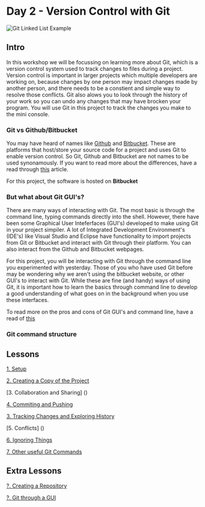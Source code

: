 <!--What about a definitions page? IDE, GUI, Git, Github, Bitbucket-->

# Day 2 - Version Control with Git

![Git Linked List Example](https://encrypted-tbn0.gstatic.com/images?q=tbn:ANd9GcT-gtjD0wp0QJuTGvA0pjHgFYgWPmzb92tu-w&usqp=CAU)

## Intro

<!-- Some intro into why git is important and useful -->
In this workshop we will be focussing on learning more about Git, which is a version control system used to track changes to files during a project. Version control is important in larger projects which multiple developers are working on, because changes by one person may impact changes made by another person, and there needs to be a constient and simple way to resolve those conflicts. Git also alows you to look through the history of your work so you can undo any changes that may have brocken your program. <!--Its sort of like using a live Google Doc for a group project so lots of users can collaborate (sort of ... not really).--> You will use Git in this project to track the changes you make to the mini console.

### Git vs Github/Bitbucket
You may have heard of names like [Github](https://github.com/) and [Bitbucket](https://bitbucket.org/). These are platforms that host/store your source code for a project and uses Git to enable version control. So Git, Github and Bitbucket are not names to be used synonamously. If you want to read more about the differences, have a read through [this](https://www.theserverside.com/video/Git-vs-GitHub-What-is-the-difference-between-them) article. 

For this project, the software is hosted on **Bitbucket**

### But what about Git GUI's?

There are many ways of interacting with Git. The most basic is through the command line, typing commands directly into the shell. However, there have been some Graphical User Inteferfaces (GUI's) developed to make using Git in your project simpiler. A lot of Integrated Development Environment's (IDE's) like Visual Studio and Eclipse have functionality to import projects from Git or Bitbucket and interact with Git through their platform. You can also interact from the Github and Bitbucket webpages. 

For this project, you will be interacting with Git through the command line you experimented with yesterday. Those of you who have used Git before may be wondering why we aren't using the bitbucket website, or other GUI's to interact with Git. While these are fine (and handy) ways of using Git, it is important how to learn the basics through command line to develop a good understanding of what goes on in the background when you use these interfaces.

To read more on the pros and cons of Git GUI's and command line, have a read of [this](https://practicalgit.com/blog/learn-git-gui-or-command-line.html#:~:text=Git%20CLI%3A%20CLI%20stands%20for,tell%20Git%20what%20to%20do.&text=Git%20GUI%3A%20GUI%20stands%20for,offer%20an%20interactive%20Git%20experience.)

### Git command structure

<!--TODO: Structure of Git commands something like Git verb blah-->
<!--Point of reference for common git commands (push, pull etc.)-->

<!--TODO: Fix Numbers-->
## Lessons

[1. Setup ]()
<!-- Creating account, setting up git on device-->

[2. Creating a Copy of the Project]()
<!--Maybe add forking here, flows better to fork the repo, then get them to share-->
<!--Only one person to do this step, but maybe give another basic repo to pracice forking-->

[3. Collaboration and Sharing] ()
<!--e.g. types of repos (private, public, starred. Intro multiple user access. intro to conflicts later)-->

[4. Commiting and Pushing]()

<!--Intro to conflicts later on. Perhaps they can each push their name to a readme file.-->
<!--Reccomend group work here so no early conflicts emerge-->

[3. Tracking Changes and Exploring History ]()

[5. Conflicts] ()
<!--Force a conflict (TODO: need an idea here)-->

<!--Maybe add Pull requests here. First Pull request can just be the README file they updated-->

[6. Ignoring Things]()
<!--Probably doesn't need a whole section dedicated to it.-->

[7. Other useful Git Commands]()

## Extra Lessons
<!--For those interested in extending themselves?-->

[?. Creating a Repository]()

[?. Git through a GUI]()